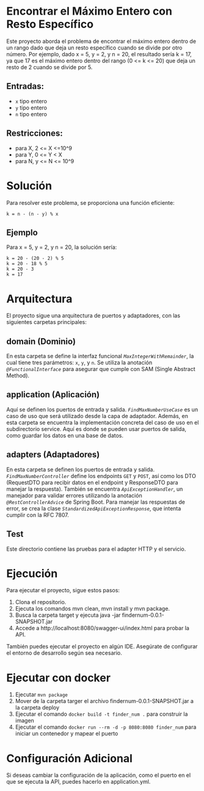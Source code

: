 # Encontrar el Máximo Entero con Resto Específico

Este proyecto aborda el problema de encontrar el máximo entero dentro de un rango dado que deja un resto específico cuando se divide por otro número. Por ejemplo, dado x = 5, y = 2, y n = 20, el resultado sería k = 17, ya que 17 es el máximo entero dentro del rango (0 <= k <= 20) que deja un resto de 2 cuando se divide por 5.

## Entradas:
- `x` tipo entero
- `y` tipo entero
- `n` tipo entero

## Restricciones:
- para X, 2 <= X <=10^9
- para Y, 0 <= Y < X
- para N, y <= N <= 10^9

# Solución
Para resolver este problema, se proporciona una función eficiente:

```text
k = n - (n - y) % x
```


## Ejemplo
Para x = 5, y = 2, y n = 20, la solución sería:
```text
k = 20 - (20 - 2) % 5
k = 20 - 18 % 5
k = 20 - 3
k = 17
```



# Arquitectura
El proyecto sigue una arquitectura de puertos y adaptadores, con las siguientes carpetas principales:

## domain (Dominio)
En esta carpeta se define la interfaz funcional _`MaxIntegerWithRemainder`_, la cual tiene tres parámetros: `x`, `y`, y `n`. Se utiliza la anotación _`@FunctionalInterface`_ para asegurar que cumple con SAM (Single Abstract Method).

## application (Aplicación)
Aquí se definen los puertos de entrada y salida. _`FindMaxNumberUseCase`_ es un caso de uso que será utilizado desde la capa de adaptador. Además, en esta carpeta se encuentra la implementación concreta del caso de uso en el subdirectorio service. Aquí es donde se pueden usar puertos de salida, como guardar los datos en una base de datos.

## adapters (Adaptadores)
En esta carpeta se definen los puertos de entrada y salida. _`FindMaxNumberController`_ define los endpoints `GET` y `POST`, así como los DTO (RequestDTO para recibir datos en el endpoint y ResponseDTO para manejar la respuesta). También se encuentra _`ApiExceptionHandler`_, un manejador para validar errores utilizando la anotación _`@RestControllerAdvice`_ de Spring Boot. Para manejar las respuestas de error, se crea la clase _`StandardizedApiExceptionResponse`_, que intenta cumplir con la RFC 7807.


## Test
Este directorio contiene las pruebas para el adapter HTTP y el servicio.


# Ejecución
Para ejecutar el proyecto, sigue estos pasos:

1. Clona el repositorio.
2. Ejecuta los comandos mvn clean, mvn install y mvn package.
3. Busca la carpeta target y ejecuta java -jar findernum-0.0.1-SNAPSHOT.jar
4. Accede a http://localhost:8080/swagger-ui/index.html para probar la API.

También puedes ejecutar el proyecto en algún IDE. Asegúrate de configurar el entorno de desarrollo según sea necesario.


# Ejecutar con docker

1. Ejecutar `mvn package`
2. Mover de la carpeta targer el archivo findernum-0.0.1-SNAPSHOT.jar a la carpeta deploy
3. Ejecutar el comando `docker build -t finder_num .` para construir la imagen
4. Ejecutar el comando `docker run --rm -d -p 8080:8080 finder_num` para iniciar un contenedor y mapear el puerto

# Configuración Adicional
Si deseas cambiar la configuración de la aplicación, como el puerto en el que se ejecuta la API, puedes hacerlo en application.yml.










